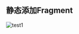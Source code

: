 ## 静态添加Fragment

![test1](https://user-images.githubusercontent.com/26439413/158064690-02426fb3-e885-464b-86d9-7077bc0dcbd1.png)
